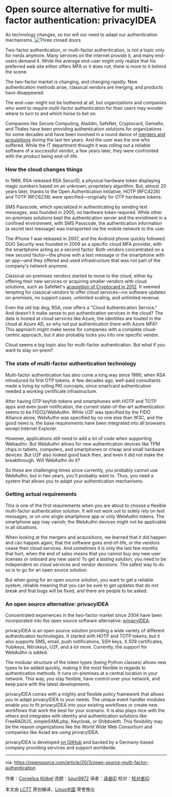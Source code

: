 [#]: collector: (lujun9972)
[#]: translator: ( )
[#]: reviewer: ( )
[#]: publisher: ( )
[#]: url: ( )
[#]: subject: (Open source alternative for multi-factor authentication: privacyIDEA)
[#]: via: (https://opensource.com/article/20/3/open-source-multi-factor-authentication)
[#]: author: (Cornelius Kölbel https://opensource.com/users/cornelius-k%C3%B6lbel)

Open source alternative for multi-factor authentication: privacyIDEA
======
As technology changes, so too will our need to adapt our authentication
mechanisms.
![Three closed doors][1]

Two-factor authentication, or multi-factor authentication, is not a topic only for nerds anymore. Many services on the internet provide it, and many end-users demand it. While the average end-user might only realize that his preferred web site either offers MFA or it does not, there is more to it behind the scene.

The two-factor market is changing, and changing rapidly. New authentication methods arise, classical vendors are merging, and products have disappeared.

The end-user might not be bothered at all, but organizations and companies who want to require multi-factor authentication for their users may wonder where to turn to and which horse to bet on.

Companies like Secure Computing, Aladdin, SafeNet, Cryptocard, Gemalto, and Thales have been providing authentication solutions for organizations for some decades and have been involved in a round dance of [mergers and acquisitions][2] during the last ten years. And the user was the one who suffered. While the IT department thought it was rolling out a reliable software of a successful vendor, a few years later, they were confronted with the product being end-of-life.

### How the cloud changes things

In 1986, RSA released RSA SecurID, a physical hardware token displaying magic numbers based on an unknown, proprietary algorithm. But, almost 20 years later, thanks to the Open Authentication Initiative, HOTP (RFC4226) and TOTP (RFC6238) were specified—originally for OTP hardware tokens.

SMS Passcode, which specialized in authenticating by sending text messages, was founded in 2005; no hardware token required. While other on-premises solutions kept the authentication server and the enrollment in a confined environment, with SMS Passcode, the authentication information (a secret text message) was transported via the mobile network to the user.

The iPhone 1 was released in 2007, and the Android phone quickly followed. DUO Security was founded in 2009 as a specific cloud MFA provider, with the smartphone acting as a second factor. Both vendors concentrated on a new second factor—the phone with a text message or the smartphone with an app—and they offered and used infrastructure that was not part of the company's network anymore.

Classical on-premises vendors started to move to the cloud, either by offering their new services or acquiring smaller vendors with cloud solutions, such as SafeNet's [acquisition of Cryptocard in 2012][3]. It seemed tempting for classical vendors to offer cloud services—no software updates on-premises, no support cases, unlimited scaling, and unlimited revenue.

Even the old top dog, RSA, now offers a "Cloud Authentication Service." And doesn't it make sense to put authentication services in the cloud? The data is hosted at cloud services like Azure, the identities are hosted in the cloud at Azure AD, so why not put authentication there with Azure MFA? This approach might make sense for companies with a complete cloud-centric approach, but it also probably locks you into one specific vendor.

Cloud seems a big topic also for multi-factor authentication. But what if you want to stay on-prem?

### The state of multi-factor authentication technology

Multi-factor authentication has also come a long way since 1986, when RSA introduced its first OTP tokens. A few decades ago, well-paid consultants made a living by rolling PKI concepts, since smartcard authentication needed a working certificate infrastructure.

After having OTP keyfob tokens and smartphones with HOTP and TOTP apps and even push notification, the current state-of-the-art authentication seems to be FIDO2/WebAuthn. While U2F was specified by the FIDO Alliance alone, WebAuthn was specified by no one else than W3C, and the good news is, the base requirements have been integrated into all browsers except Internet Explorer.

However, applications still need to add a lot of code when supporting Webauthn. But WebAuthn allows for new authentication devices like TPM chips in tablets, computers, and smartphones or cheap and small hardware devices. But U2F also looked good back then, and even it did not make the breakthrough. Will WebAuthn do it?

So these are challenging times since currently, you probably cannot use WebAuthn, but in two years, you'll probably want to. Thus, you need a system that allows you to adapt your authentication mechanisms.

### Getting actual requirements

This is one of the first requirements when you are about to choose a flexible multi-factor authentication solution. It will not work out to solely rely on text messages, or on one single smartphone app or only WebAuthn tokens. The smartphone app may vanish; the WebAuthn devices might not be applicable in all situations.

When looking at the mergers and acquisitions, we learned that it did happen and can happen again; that the software goes end-of-life, or the vendors cease their cloud services. And sometimes it is only the last few months that hurt, when the end of sales means that you cannot buy any new user licenses or onboard any new users! To get a lasting solution, you need to be independent on cloud services and vendor decisions. The safest way to do so is to go for an open source solution.

But when going for an open source solution, you want to get a reliable system, reliable meaning that you can be sure to get updates that do not break and that bugs will be fixed, and there are people to be asked.

### An open source alternative: privacyIDEA

Concentrated experiences in the two-factor market since 2004 have been incorporated into the open source software alternative: [privacyIDEA][4].

privacyIDEA is an open source solution providing a wide variety of different authentication technologies. It started with HOTP and TOTP tokens, but it also supports SMS, email, push notifications, SSH keys, X.509 certificates, Yubikeys, Nitrokeys, U2F, and a lot more. Currently, the support for WebAuthn is added.

The modular structure of the token types (being Python classes) allows new types to be added quickly, making it the most flexible in regards to authentication methods. It runs on-premises at a central location in your network. This way, you stay flexible, have control over your network, and keep pace with the latest developments.

privacyIDEA comes with a mighty and flexible policy framework that allows you to adapt privacyIDEA to your needs. The unique event handler modules enable you to fit privacyIDEA into your existing workflows or create new workflows that work the best for your scenario. It is also plays nice with the others and integrates with identity and authentication solutions like FreeRADIUS, simpleSAMLphp, Keycloak, or Shibboleth. This flexibility may be the reason organizations like the World Wide Web Consortium and companies like Axiad are using privacyIDEA.

privacyIDEA is developed [on GitHub][5] and backed by a Germany-based company providing services and support worldwide.

--------------------------------------------------------------------------------

via: https://opensource.com/article/20/3/open-source-multi-factor-authentication

作者：[Cornelius Kölbel][a]
选题：[lujun9972][b]
译者：[译者ID](https://github.com/译者ID)
校对：[校对者ID](https://github.com/校对者ID)

本文由 [LCTT](https://github.com/LCTT/TranslateProject) 原创编译，[Linux中国](https://linux.cn/) 荣誉推出

[a]: https://opensource.com/users/cornelius-k%C3%B6lbel
[b]: https://github.com/lujun9972
[1]: https://opensource.com/sites/default/files/styles/image-full-size/public/lead-images/EDU_UnspokenBlockers_1110_A.png?itok=x8A9mqVA (Three closed doors)
[2]: https://netknights.it/en/consolidation-of-the-market-and-migrations/
[3]: https://www.infosecurity-magazine.com/news/safenet-acquires-cryptocard/
[4]: https://privacyidea.org
[5]: https://github.com/privacyidea/privacyidea
